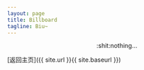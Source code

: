 ```yaml
---
layout: page
title: Billboard
tagline: Biu~
---
```


<div style="text-align:center">:shit:nothing...</div>

[返回主页]({{ site.url }}{{ site.baseurl }})
